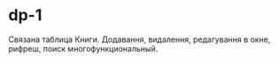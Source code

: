 # dp-1
Связана таблица Книги. Додавання, видалення, редагування в окне, рифреш, поиск многофункциональный.
